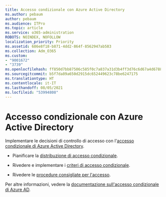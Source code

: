 ```yaml
---
title: Accesso condizionale con Azure Active Directory
ms.author: pebaum
author: pebaum
ms.audience: ITPro
ms.topic: article
ms.service: o365-administration
ROBOTS: NOINDEX, NOFOLLOW
localization_priority: Priority
ms.assetid: 686e8f18-b871-4dd2-864f-8562947ab583
ms.collection: Adm_O365
ms.custom:
- "9001672"
- "3739"
ms.openlocfilehash: ff850d7bb87506c585f0c7a837a31d3b4ff3d76c6d67a4d6788c2b27c9f0a6c8
ms.sourcegitcommit: b5f7da89a650d2915dc652449623c78be6247175
ms.translationtype: HT
ms.contentlocale: it-IT
ms.lasthandoff: 08/05/2021
ms.locfileid: "53994808"
---
```

# <a name="conditional-access-with-azure-active-directory"></a>Accesso condizionale con Azure Active Directory

Implementare le decisioni di controllo di accesso con l'[accesso condizionale di Azure Active Directory](https://docs.microsoft.com/azure/active-directory/conditional-access/overview).

- Pianificare la [distribuzione di accesso condizionale](https://docs.microsoft.com/azure/active-directory/conditional-access/plan-conditional-access). 

- Rivedere e implementare i [criteri di accesso condizionale](https://docs.microsoft.com/azure/active-directory/conditional-access/concept-conditional-access-policy-common).

- Rivedere le [procedure consigliate per l'accesso](https://docs.microsoft.com/azure/active-directory/conditional-access/best-practices).

Per altre informazioni, vedere la [documentazione sull'accesso condizionale di Azure AD](https://docs.microsoft.com/azure/active-directory/conditional-access/).
